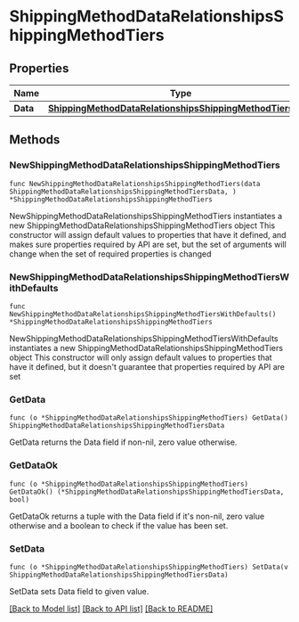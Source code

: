 # ShippingMethodDataRelationshipsShippingMethodTiers

## Properties

Name | Type | Description | Notes
------------ | ------------- | ------------- | -------------
**Data** | [**ShippingMethodDataRelationshipsShippingMethodTiersData**](ShippingMethodDataRelationshipsShippingMethodTiersData.md) |  | 

## Methods

### NewShippingMethodDataRelationshipsShippingMethodTiers

`func NewShippingMethodDataRelationshipsShippingMethodTiers(data ShippingMethodDataRelationshipsShippingMethodTiersData, ) *ShippingMethodDataRelationshipsShippingMethodTiers`

NewShippingMethodDataRelationshipsShippingMethodTiers instantiates a new ShippingMethodDataRelationshipsShippingMethodTiers object
This constructor will assign default values to properties that have it defined,
and makes sure properties required by API are set, but the set of arguments
will change when the set of required properties is changed

### NewShippingMethodDataRelationshipsShippingMethodTiersWithDefaults

`func NewShippingMethodDataRelationshipsShippingMethodTiersWithDefaults() *ShippingMethodDataRelationshipsShippingMethodTiers`

NewShippingMethodDataRelationshipsShippingMethodTiersWithDefaults instantiates a new ShippingMethodDataRelationshipsShippingMethodTiers object
This constructor will only assign default values to properties that have it defined,
but it doesn't guarantee that properties required by API are set

### GetData

`func (o *ShippingMethodDataRelationshipsShippingMethodTiers) GetData() ShippingMethodDataRelationshipsShippingMethodTiersData`

GetData returns the Data field if non-nil, zero value otherwise.

### GetDataOk

`func (o *ShippingMethodDataRelationshipsShippingMethodTiers) GetDataOk() (*ShippingMethodDataRelationshipsShippingMethodTiersData, bool)`

GetDataOk returns a tuple with the Data field if it's non-nil, zero value otherwise
and a boolean to check if the value has been set.

### SetData

`func (o *ShippingMethodDataRelationshipsShippingMethodTiers) SetData(v ShippingMethodDataRelationshipsShippingMethodTiersData)`

SetData sets Data field to given value.



[[Back to Model list]](../README.md#documentation-for-models) [[Back to API list]](../README.md#documentation-for-api-endpoints) [[Back to README]](../README.md)


